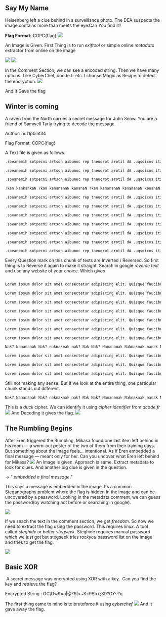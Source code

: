 ## Say My Name
Heisenberg left a clue behind in a surveillance photo. The DEA suspects the image contains more than meets the eye.Can You find it?


**Flag Format:** COPC{flag}
![](attachments/saymyname%201.jpg)

An Image is Given. First Thing is to run *exiftool* or simple online *metadata* extractor from online on the image

![](attachments/Pasted%20image%2020250615131719.png)
![](attachments/Pasted%20image%2020250619151129.png)

In the Comment Section, we can see a encoded string.
Then we have many options. Like CyberChef, docde.fr etc. I choose Magic as Recipe to detect the encryption.
![](attachments/Pasted%20image%2020250615130726.png)

And It Gave the flag

## Winter is coming
A raven from the North carries a secret message for John Snow. You are a friend of Samwell Tarly trying to decode the message.

Author: nu11p0int34

Flag Format: COPC{flag}

A Text file is given as follows.

```txt
.soeanemih sotpecni artson aibunoc rep tneuqrot arotil dA .uqsoicos iticat tnetpa ssalc lev repmes tirerdneh tU .ereusop cnun regetni ainical adauselam lsin assam silucaI .satsege mudnebib sutem cen sucal allignirf sumaviv ranivluP .ropmet anru maid des naenea ue oel supmeT .sillavnoc siud sullet muiterp im susruc di nI .tarecalp mes euqsetnellep eativ neipas xe subicuaf euqsiuQ .tile gnicsipida rutetcesnoc tema tis rolod muspi meroL

.soeanemih sotpecni artson aibunoc rep tneuqrot arotil dA .uqsoicos iticat tnetpa ssalc lev repmes tirerdneh tU .ereusop cnun regetni ainical adauselam lsin assam silucaI .satsege mudnebib sutem cen sucal allignirf sumaviv ranivluP .ropmet anru maid des naenea ue oel supmeT .sillavnoc siud sullet muiterp im susruc di nI .tarecalp mes euqsetnellep eativ neipas xe subicuaf euqsiuQ .tile gnicsipida rutetcesnoc tema tis rolod muspi meroL

.soeanemih sotpecni artson aibunoc rep tneuqrot arotil dA .uqsoicos iticat tnetpa ssalc lev repmes tirerdneh tU .ereusop cnun regetni ainical adauselam lsin assam silucaI .satsege mudnebib sutem cen sucal allignirf sumaviv ranivluP .ropmet anru maid des naenea ue oel supmeT .sillavnoc siud sullet muiterp im susruc di nI .tarecalp mes euqsetnellep eativ neipas xe subicuaf euqsiuQ .tile gnicsipida rutetcesnoc tema tis rolod muspi meroL

!kan kankankaN ?kan kanananaN kananaN ?kan kanananaN kanananaN kananaN ?kaN !kan ?kaN kanananaN kanananaN !kan ?kaN kanananaN kanananaN kananaN ?kan kankankan ?kan .kaN ?kaN kankankaN kanananaN kananaN ?kan kaN kanananaN .kan ?kaN kankankan ?kan kanananaN kanananaN .kaN ?kaN kankankaN kanananaN kanan kankankaN kanananaN ?kaN kaN ?kan kankankan ?kaN kanananaN ?kaN

.soeanemih sotpecni artson aibunoc rep tneuqrot arotil dA .uqsoicos iticat tnetpa ssalc lev repmes tirerdneh tU .ereusop cnun regetni ainical adauselam lsin assam silucaI .satsege mudnebib sutem cen sucal allignirf sumaviv ranivluP .ropmet anru maid des naenea ue oel supmeT .sillavnoc siud sullet muiterp im susruc di nI .tarecalp mes euqsetnellep eativ neipas xe subicuaf euqsiuQ .tile gnicsipida rutetcesnoc tema tis rolod muspi meroL

.soeanemih sotpecni artson aibunoc rep tneuqrot arotil dA .uqsoicos iticat tnetpa ssalc lev repmes tirerdneh tU .ereusop cnun regetni ainical adauselam lsin assam silucaI .satsege mudnebib sutem cen sucal allignirf sumaviv ranivluP .ropmet anru maid des naenea ue oel supmeT .sillavnoc siud sullet muiterp im susruc di nI .tarecalp mes euqsetnellep eativ neipas xe subicuaf euqsiuQ .tile gnicsipida rutetcesnoc tema tis rolod muspi meroL

.soeanemih sotpecni artson aibunoc rep tneuqrot arotil dA .uqsoicos iticat tnetpa ssalc lev repmes tirerdneh tU .ereusop cnun regetni ainical adauselam lsin assam silucaI .satsege mudnebib sutem cen sucal allignirf sumaviv ranivluP .ropmet anru maid des naenea ue oel supmeT .sillavnoc siud sullet muiterp im susruc di nI .tarecalp mes euqsetnellep eativ neipas xe subicuaf euqsiuQ .tile gnicsipida rutetcesnoc tema tis rolod muspi meroL

.soeanemih sotpecni artson aibunoc rep tneuqrot arotil dA .uqsoicos iticat tnetpa ssalc lev repmes tirerdneh tU .ereusop cnun regetni ainical adauselam lsin assam silucaI .satsege mudnebib sutem cen sucal allignirf sumaviv ranivluP .ropmet anru maid des naenea ue oel supmeT .sillavnoc siud sullet muiterp im susruc di nI .tarecalp mes euqsetnellep eativ neipas xe subicuaf euqsiuQ .tile gnicsipida rutetcesnoc tema tis rolod muspi meroL

.soeanemih sotpecni artson aibunoc rep tneuqrot arotil dA .uqsoicos iticat tnetpa ssalc lev repmes tirerdneh tU .ereusop cnun regetni ainical adauselam lsin assam silucaI .satsege mudnebib sutem cen sucal allignirf sumaviv ranivluP .ropmet anru maid des naenea ue oel supmeT .sillavnoc siud sullet muiterp im susruc di nI .tarecalp mes euqsetnellep eativ neipas xe subicuaf euqsiuQ .tile gnicsipida rutetcesnoc tema tis rolod muspi meroL

.soeanemih sotpecni artson aibunoc rep tneuqrot arotil dA .uqsoicos iticat tnetpa ssalc lev repmes tirerdneh tU .ereusop cnun regetni ainical adauselam lsin assam silucaI .satsege mudnebib sutem cen sucal allignirf sumaviv ranivluP .ropmet anru maid des naenea ue oel supmeT .sillavnoc siud sullet muiterp im susruc di nI .tarecalp mes euqsetnellep eativ neipas xe subicuaf euqsiuQ .tile gnicsipida rutetcesnoc tema tis rolod muspi meroL

.soeanemih sotpecni artson aibunoc rep tneuqrot arotil dA .uqsoicos iticat tnetpa ssalc lev repmes tirerdneh tU .ereusop cnun regetni ainical adauselam lsin assam silucaI .satsege mudnebib sutem cen sucal allignirf sumaviv ranivluP .ropmet anru maid des naenea ue oel supmeT .sillavnoc siud sullet muiterp im susruc di nI .tarecalp mes euqsetnellep eativ neipas xe subicuaf euqsiuQ .tile gnicsipida rutetcesnoc tema tis rolod muspi meroL

```

Every Question mark on this chunk of texts are Inverted / Reversed. So first thing is to Reverse it again to make it straight.
Search in google *reverse text* and use any website of your choice. Which gives
```txt

Lorem ipsum dolor sit amet consectetur adipiscing elit. Quisque faucibus ex sapien vitae pellentesque sem placerat. In id cursus mi pretium tellus duis convallis. Tempus leo eu aenean sed diam urna tempor. Pulvinar vivamus fringilla lacus nec metus bibendum egestas. Iaculis massa nisl malesuada lacinia integer nunc posuere. Ut hendrerit semper vel class aptent taciti sociosqu. Ad litora torquent per conubia nostra inceptos himenaeos.

Lorem ipsum dolor sit amet consectetur adipiscing elit. Quisque faucibus ex sapien vitae pellentesque sem placerat. In id cursus mi pretium tellus duis convallis. Tempus leo eu aenean sed diam urna tempor. Pulvinar vivamus fringilla lacus nec metus bibendum egestas. Iaculis massa nisl malesuada lacinia integer nunc posuere. Ut hendrerit semper vel class aptent taciti sociosqu. Ad litora torquent per conubia nostra inceptos himenaeos.

Lorem ipsum dolor sit amet consectetur adipiscing elit. Quisque faucibus ex sapien vitae pellentesque sem placerat. In id cursus mi pretium tellus duis convallis. Tempus leo eu aenean sed diam urna tempor. Pulvinar vivamus fringilla lacus nec metus bibendum egestas. Iaculis massa nisl malesuada lacinia integer nunc posuere. Ut hendrerit semper vel class aptent taciti sociosqu. Ad litora torquent per conubia nostra inceptos himenaeos.

Lorem ipsum dolor sit amet consectetur adipiscing elit. Quisque faucibus ex sapien vitae pellentesque sem placerat. In id cursus mi pretium tellus duis convallis. Tempus leo eu aenean sed diam urna tempor. Pulvinar vivamus fringilla lacus nec metus bibendum egestas. Iaculis massa nisl malesuada lacinia integer nunc posuere. Ut hendrerit semper vel class aptent taciti sociosqu. Ad litora torquent per conubia nostra inceptos himenaeos.

Lorem ipsum dolor sit amet consectetur adipiscing elit. Quisque faucibus ex sapien vitae pellentesque sem placerat. In id cursus mi pretium tellus duis convallis. Tempus leo eu aenean sed diam urna tempor. Pulvinar vivamus fringilla lacus nec metus bibendum egestas. Iaculis massa nisl malesuada lacinia integer nunc posuere. Ut hendrerit semper vel class aptent taciti sociosqu. Ad litora torquent per conubia nostra inceptos himenaeos.

Lorem ipsum dolor sit amet consectetur adipiscing elit. Quisque faucibus ex sapien vitae pellentesque sem placerat. In id cursus mi pretium tellus duis convallis. Tempus leo eu aenean sed diam urna tempor. Pulvinar vivamus fringilla lacus nec metus bibendum egestas. Iaculis massa nisl malesuada lacinia integer nunc posuere. Ut hendrerit semper vel class aptent taciti sociosqu. Ad litora torquent per conubia nostra inceptos himenaeos.

Lorem ipsum dolor sit amet consectetur adipiscing elit. Quisque faucibus ex sapien vitae pellentesque sem placerat. In id cursus mi pretium tellus duis convallis. Tempus leo eu aenean sed diam urna tempor. Pulvinar vivamus fringilla lacus nec metus bibendum egestas. Iaculis massa nisl malesuada lacinia integer nunc posuere. Ut hendrerit semper vel class aptent taciti sociosqu. Ad litora torquent per conubia nostra inceptos himenaeos.

Nak? Nanananak Nak? naknaknak nak? Nak Nak? Nanananak Naknaknak nanak Nanananak Naknaknak Nak? Nak. Nanananak Nanananak nak? naknaknak Nak? nak. Nanananak Nak nak? Nananak Nanananak Naknaknak Nak? Nak. nak? naknaknak nak? Nananak Nanananak Nanananak Nak? nak! Nanananak Nanananak Nak? nak! Nak? Nananak Nanananak Nanananak nak? Nananak Nanananak nak? Naknaknak nak!

Lorem ipsum dolor sit amet consectetur adipiscing elit. Quisque faucibus ex sapien vitae pellentesque sem placerat. In id cursus mi pretium tellus duis convallis. Tempus leo eu aenean sed diam urna tempor. Pulvinar vivamus fringilla lacus nec metus bibendum egestas. Iaculis massa nisl malesuada lacinia integer nunc posuere. Ut hendrerit semper vel class aptent taciti sociosqu. Ad litora torquent per conubia nostra inceptos himenaeos.

Lorem ipsum dolor sit amet consectetur adipiscing elit. Quisque faucibus ex sapien vitae pellentesque sem placerat. In id cursus mi pretium tellus duis convallis. Tempus leo eu aenean sed diam urna tempor. Pulvinar vivamus fringilla lacus nec metus bibendum egestas. Iaculis massa nisl malesuada lacinia integer nunc posuere. Ut hendrerit semper vel class aptent taciti sociosqu. Ad litora torquent per conubia nostra inceptos himenaeos.

Lorem ipsum dolor sit amet consectetur adipiscing elit. Quisque faucibus ex sapien vitae pellentesque sem placerat. In id cursus mi pretium tellus duis convallis. Tempus leo eu aenean sed diam urna tempor. Pulvinar vivamus fringilla lacus nec metus bibendum egestas. Iaculis massa nisl malesuada lacinia integer nunc posuere. Ut hendrerit semper vel class aptent taciti sociosqu. Ad litora torquent per conubia nostra inceptos himenaeos.
```

Still not making any sense. But if we look at the entire thing, one particular chunk stands out different.

```txt
Nak? Nanananak Nak? naknaknak nak? Nak Nak? Nanananak Naknaknak nanak Nanananak Naknaknak Nak? Nak. Nanananak Nanananak nak? naknaknak Nak? nak. Nanananak Nak nak? Nananak Nanananak Naknaknak Nak? Nak. nak? naknaknak nak? Nananak Nanananak Nanananak Nak? nak! Nanananak Nanananak Nak? nak! Nak? Nananak Nanananak Nanananak nak? Nananak Nanananak nak? Naknaknak nak!
```

This is a *duck* cipher. We can identify it using *cipher identifier* from *dcode.fr*
![](attachments/Pasted%20image%2020250615134615.png)
And Decoding it gives the flag.
![](attachments/Pasted%20image%2020250615134711.png)

## The Rumbling Begins
After Eren triggered the Rumbling, Mikasa found one last item left behind in his room — a worn-out poster of the two of them from their training days. But something about the image feels… intentional. As if Eren embedded a final message — meant only for her.
Can you uncover what Eren left behind for Mikasa?
![](attachments/aot.jpg)
An Image is given. Approach is same. Extract metadata to look for clues. And another big clue is given in the question. 

-> "  *embedded a final message* "

This says a message is embedded in the image. Its a common Steganography problem where the flag is hidden in the image and can be uncovered by a password. Looking in the metadata comment, we can guess the password(by watching aot before or searching in google). 

![](attachments/Pasted%20image%2020250619152405.png)

If we seach the text in the comment section, we get *freedom*. So now we need to extract the flag using the password.
This requires *linux*. A tool called *steghide* or better *stegseek*. 
Steghide requires manual password which we just got but stegseek tries *rockyou* password list on the image and tries to get the flag.

![](attachments/Pasted%20image%2020250619152831.png)

## Basic XOR
 A secret message was encrypted using XOR with a key. 
Can you find the key and retrieve the flag?

Encrypted String : OC\Ow9=a|@?St<~S=9Sb<;S9?OY~?q

The first thing came to mind is to bruteforce it using *cyberchef*
![](attachments/Pasted%20image%2020250619153936.png)
And it gave away the flag.


